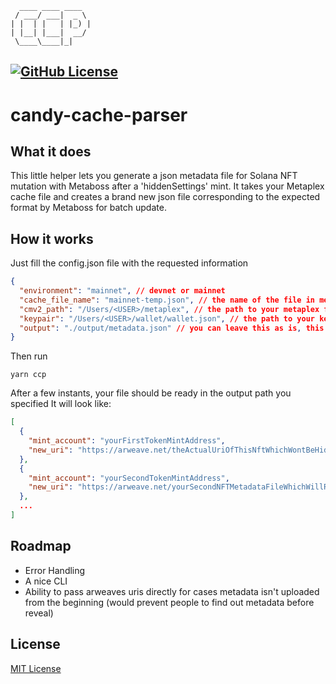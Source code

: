 ```
  ____ ____ ____
 / ___/ ___|  _ \
| |  | |   | |_) |
| |__| |___|  __/
 \____\____|_|
```
[![GitHub License](https://github-basic-badges.herokuapp.com/license/Underground-Society/candy-cache-parser.svg)]()
---
# candy-cache-parser

## What it does
This little helper lets you generate a json metadata file for Solana NFT mutation with Metaboss after a 'hiddenSettings' mint.
It takes your Metaplex cache file and creates a brand new json file corresponding to the expected format by Metaboss for batch update.

## How it works
Just fill the config.json file with the requested information


```json
{
  "environment": "mainnet", // devnet or mainnet
  "cache_file_name": "mainnet-temp.json", // the name of the file in metaplex/.cache/ that you wish to use
  "cmv2_path": "/Users/<USER>/metaplex", // the path to your metaplex folder
  "keypair": "/Users/<USER>/wallet/wallet.json", // the path to your keypair you've been using for the candy machine
  "output": "./output/metadata.json" // you can leave this as is, this is the output path for your generated file
}
```

Then run 
```
yarn ccp
```

After a few instants, your file should be ready in the output path you specified
It will look like:
```json
[
  {
    "mint_account": "yourFirstTokenMintAddress",
    "new_uri": "https://arweave.net/theActualUriOfThisNftWhichWontBeHiddenAnymore"
  },
  {
    "mint_account": "yourSecondTokenMintAddress",
    "new_uri": "https://arweave.net/yourSecondNFTMetadataFileWhichWillReplaceTheOldOne"
  },
  ...
]
```
## Roadmap
- Error Handling
- A nice CLI
- Ability to pass arweaves uris directly for cases metadata isn't uploaded from the beginning (would prevent people to find out metadata before reveal)

## License
[MIT License](LICENSE)